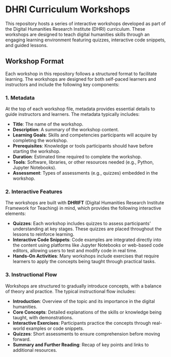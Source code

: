 # DHRI Curriculum Workshops

This repository hosts a series of interactive workshops developed as part of the Digital Humanities Research Institute (DHRI) curriculum. These workshops are designed to teach digital humanities skills through an engaging learning environment featuring quizzes, interactive code snippets, and guided lessons.

## Workshop Format

Each workshop in this repository follows a structured format to facilitate learning. The workshops are designed for both self-paced learners and instructors and include the following key components:

### 1. Metadata
At the top of each workshop file, metadata provides essential details to guide instructors and learners. The metadata typically includes:
- **Title**: The name of the workshop.
- **Description**: A summary of the workshop content.
- **Learning Goals**: Skills and competencies participants will acquire by completing the workshop.
- **Prerequisites**: Knowledge or tools participants should have before starting the workshop.
- **Duration**: Estimated time required to complete the workshop.
- **Tools**: Software, libraries, or other resources needed (e.g., Python, Jupyter Notebooks).
- **Assessment**: Types of assessments (e.g., quizzes) embedded in the workshop.

### 2. Interactive Features
The workshops are built with **DHRIFT** (Digital Humanities Research Institute Framework for Teaching) in mind, which provides the following interactive elements:
- **Quizzes**: Each workshop includes quizzes to assess participants' understanding at key stages. These quizzes are placed throughout the lessons to reinforce learning.
- **Interactive Code Snippets**: Code examples are integrated directly into the content using platforms like Jupyter Notebooks or web-based code editors, allowing users to test and modify code in real time.
- **Hands-On Activities**: Many workshops include exercises that require learners to apply the concepts being taught through practical tasks.

### 3. Instructional Flow
Workshops are structured to gradually introduce concepts, with a balance of theory and practice. The typical instructional flow includes:
- **Introduction**: Overview of the topic and its importance in the digital humanities.
- **Core Concepts**: Detailed explanations of the skills or knowledge being taught, with demonstrations.
- **Interactive Exercises**: Participants practice the concepts through real-world examples or code snippets.
- **Quizzes**: Short assessments to ensure comprehension before moving forward.
- **Summary and Further Reading**: Recap of key points and links to additional resources.
